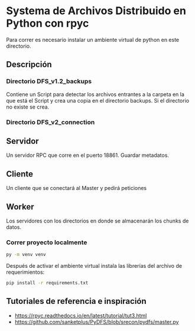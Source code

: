 # Systema de Archivos Distribuido en Python con rpyc

Para correr es necesario instalar un ambiente virtual de python en este directorio.

## Descripción
### Directorio DFS_v1.2_backups
Contiene un Script para detectar los archivos entrantes a la carpeta en la que está el Script y crea una copia en el directorio backups. Si el directorio no existe se crea.


### Directorio DFS_v2_connection
## Servidor
Un servidor RPC que corre en el puerto 18861.
Guardar metadatos.

## Cliente
Un cliente que se conectará al Master y pedirá peticiones

## Worker
Los servidores con los directorios en donde se almacenarán los chunks de datos.


### Correr proyecto localmente
```bash
py -m venv venv
```
Después de activar el ambiente virtual instala las librerías del archivo de requerimientos:
```bash
pip install -r requirements.txt
```


## Tutoriales de referencia e inspiración
- https://rpyc.readthedocs.io/en/latest/tutorial/tut3.html
- https://github.com/sanketplus/PyDFS/blob/srecon/pydfs/master.py
